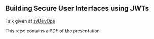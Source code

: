 ## Building Secure User Interfaces using JWTs

Talk given at [svDevOps](http://www.meetup.com/SVDevOps/)

This repo contains a PDF of the presentation